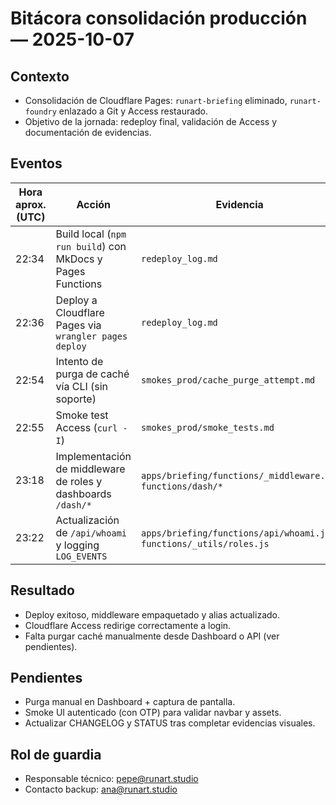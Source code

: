 # Bitácora consolidación producción — 2025-10-07

## Contexto
- Consolidación de Cloudflare Pages: `runart-briefing` eliminado, `runart-foundry` enlazado a Git y Access restaurado.
- Objetivo de la jornada: redeploy final, validación de Access y documentación de evidencias.

## Eventos

| Hora aprox. (UTC) | Acción | Evidencia |
| --- | --- | --- |
| 22:34 | Build local (`npm run build`) con MkDocs y Pages Functions | `redeploy_log.md`
| 22:36 | Deploy a Cloudflare Pages via `wrangler pages deploy` | `redeploy_log.md`
| 22:54 | Intento de purga de caché vía CLI (sin soporte) | `smokes_prod/cache_purge_attempt.md`
| 22:55 | Smoke test Access (`curl -I`) | `smokes_prod/smoke_tests.md`
| 23:18 | Implementación de middleware de roles y dashboards `/dash/*` | `apps/briefing/functions/_middleware.js`, `functions/dash/*`
| 23:22 | Actualización de `/api/whoami` y logging `LOG_EVENTS` | `apps/briefing/functions/api/whoami.js`, `functions/_utils/roles.js`

## Resultado
- Deploy exitoso, middleware empaquetado y alias actualizado.
- Cloudflare Access redirige correctamente a login.
- Falta purgar caché manualmente desde Dashboard o API (ver pendientes).

## Pendientes
- Purga manual en Dashboard + captura de pantalla.
- Smoke UI autenticado (con OTP) para validar navbar y assets.
- Actualizar CHANGELOG y STATUS tras completar evidencias visuales.

## Rol de guardia
- Responsable técnico: pepe@runart.studio
- Contacto backup: ana@runart.studio

